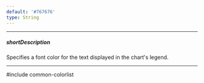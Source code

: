 ```yaml
---
default: '#767676'
type: String
---
```

---
##### shortDescription
Specifies a font color for the text displayed in the chart's legend.

---
#include common-colorlist